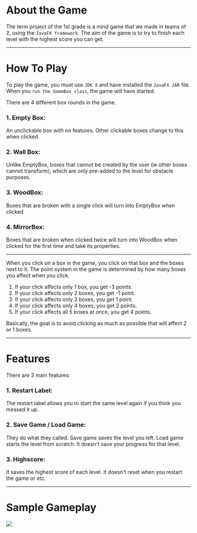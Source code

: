 # About the Game

The term project of the 1st grade is a mind game that we made in teams of 2, using the ```JavaFX framework```. The aim of the game is to try to finish each level with the highest score you can get.

<hr/>

# How To Play

To play the game, you must use ```JDK 8``` and have installed the ```JavaFX JAR``` file. When you ```run the GameBox class```, the game will have started.

There are 4 different box rounds in the game.
### 1. Empty Box:
An unclickable box with no features. Other clickable boxes change to this when clicked
### 2. Wall Box: 
Unlike EmptyBox, boxes that cannot be created by the user (ie other boxes cannot transform), which are only pre-added to the level for obstacle purposes.
### 3. WoodBox: 
Boxes that are broken with a single click will turn into EmptyBox when clicked
### 4. MirrorBox:
Boxes that are broken when clicked twice will turn into WoodBox when clicked for the first time and take its properties.

<hr/>

When you click on a box in the game, you click on that box and the boxes next to it. The point system in the game is determined by how many boxes you affect when you click.
1. If your click affects only 1 box, you get -3 points.
2. If your click affects only 2 boxes, you get -1 point.
3. If your click affects only 3 boxes, you get 1 point.
4. If your click affects only 4 boxes, you get 2 points.
5. If your click affects all 5 boxes at once, you get 4 points.

Basically, the goal is to avoid clicking as much as possible that will affect 2 or 1 boxes.

<hr />

# Features

There are 3 main features:

### 1. Restart Label: 
The restart label allows you to start the same level again if you think you messed it up.

### 2. Save Game / Load Game: 
They do what they called. Save game saves the level you left. Load game starts the level from scratch. It doesn't save your progress for that level.

### 3. Highscore: 
It saves the highest score of each level. It doesn't reset when you restart the game or etc.

<hr/>

# Sample Gameplay

![](Sample%20Gameplay/Screencast%202022-05-19%2018_02_04.gif)